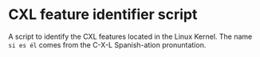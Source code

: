 # CXL feature identifier script

A script to identify the CXL features located in the Linux Kernel.
The name `si es él` comes from the C-X-L Spanish-ation pronuntation.

